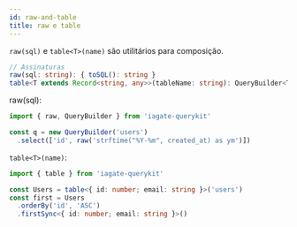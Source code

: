 ```yaml
---
id: raw-and-table
title: raw e table
---
```


`raw(sql)` e `table<T>(name)` são utilitários para composição.

```ts
// Assinaturas
raw(sql: string): { toSQL(): string }
table<T extends Record<string, any>>(tableName: string): QueryBuilder<T>
```

raw(sql):
```ts
import { raw, QueryBuilder } from 'iagate-querykit'

const q = new QueryBuilder('users')
  .select(['id', raw('strftime("%Y-%m", created_at) as ym')])
```

`table<T>(name)`:
```ts
import { table } from 'iagate-querykit'

const Users = table<{ id: number; email: string }>('users')
const first = Users
  .orderBy('id', 'ASC')
  .firstSync<{ id: number; email: string }>()
``` 